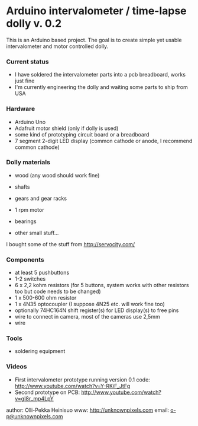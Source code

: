 Arduino intervalometer / time-lapse dolly v. 0.2
================================================

This is an Arduino based project. The goal is to create simple yet usable intervalometer and motor controlled dolly.

### Current status

- I have soldered the intervalometer parts into a pcb breadboard, works just fine
- I'm currently engineering the dolly and waiting some parts to ship from USA

### Hardware

- Arduino Uno
- Adafruit motor shield (only if dolly is used)
- some kind of prototyping circuit board or a breadboard
- 7 segment 2-digit LED display (common cathode or anode, I recommend common cathode)

### Dolly materials

- wood (any wood should work fine)

- shafts
- gears and gear racks
- 1 rpm motor
- bearings
- other small stuff...

I bought some of the stuff from http://servocity.com/

### Components

- at least 5 pushbuttons
- 1-2 switches
- 6 x 2,2 kohm resistors (for 5 buttons, system works with other resistors too but code needs to be changed)
- 1 x 500-600 ohm resistor
- 1 x 4N35 optocoupler (I suppose 4N25 etc. will work fine too)
- optionally 74HC164N shift register(s) for LED display(s) to free pins
- wire to connect in camera, most of the cameras use 2,5mm
- wire

### Tools

- soldering equipment

### Videos

- First intervalometer prototype running version 0.1 code: http://www.youtube.com/watch?v=Y-RKiF_JtFg
- Second prototype on PCB: http://www.youtube.com/watch?v=gI8r_mp4LpY

author: Olli-Pekka Heinisuo
www: http://unknownpixels.com
email: o-p@unknownpixels.com